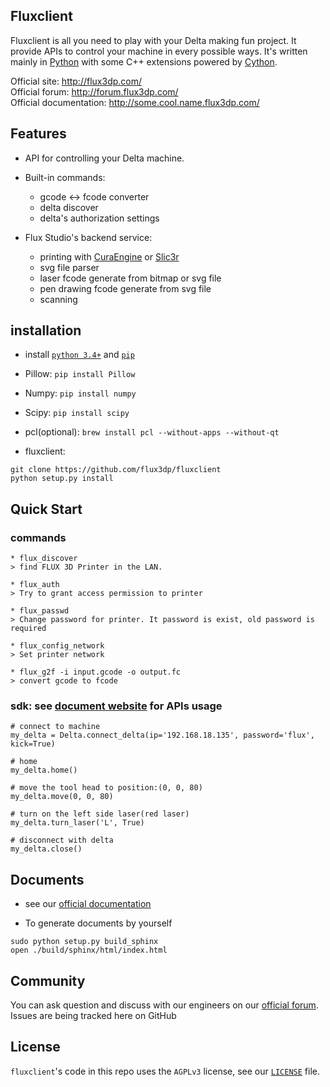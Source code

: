 ## Fluxclient

Fluxclient is all you need to play with your Delta making fun project. It provide APIs to control your machine in every possible ways. It's written mainly in [Python](python.org) with some C++ extensions powered by [Cython](http://cython.org/). 

Official site: http://flux3dp.com/  
Official forum: http://forum.flux3dp.com/  
Official documentation: http://some.cool.name.flux3dp.com/  

## Features

* API for controlling your Delta machine.
* Built-in commands:
  * gcode <-> fcode converter
  * delta discover
  * delta's authorization settings

* Flux Studio's backend service:
  * printing with [CuraEngine](https://github.com/daid/Cura) or [Slic3r](https://github.com/alexrj/Slic3r)
  * svg file parser
  * laser fcode generate from bitmap or svg file
  * pen drawing fcode generate from svg file
  * scanning

## installation
* install [`python 3.4+`]((python.org)) and [`pip`](https://pypi.python.org/pypi/pip)  
* Pillow: `pip install Pillow`

* Numpy: `pip install numpy`

* Scipy: `pip install scipy`

* pcl(optional): `brew install pcl --without-apps --without-qt`

* fluxclient:
```
git clone https://github.com/flux3dp/fluxclient  
python setup.py install
```

## Quick Start
### commands
```
* flux_discover
> find FLUX 3D Printer in the LAN.

* flux_auth
> Try to grant access permission to printer

* flux_passwd
> Change password for printer. It password is exist, old password is required

* flux_config_network
> Set printer network

* flux_g2f -i input.gcode -o output.fc
> convert gcode to fcode
```

### sdk: see [document website](google.com) for APIs usage
```
# connect to machine
my_delta = Delta.connect_delta(ip='192.168.18.135', password='flux', kick=True)

# home
my_delta.home()

# move the tool head to position:(0, 0, 80)
my_delta.move(0, 0, 80)

# turn on the left side laser(red laser)
my_delta.turn_laser('L', True)

# disconnect with delta
my_delta.close()
```

## Documents

* see our [official documentation](google.com)

* To generate documents by yourself

`sudo python setup.py build_sphinx`  
`open ./build/sphinx/html/index.html`

## Community
You can ask question and discuss with our engineers on our [official forum](http://forum.flux3dp.com/).
Issues are being tracked here on GitHub  

## License

`fluxclient`'s code in this repo uses the `AGPLv3` license, see our [`LICENSE`](https://github.com/flux3dp/fluxclient/blob/master/LICENSE) file. 
